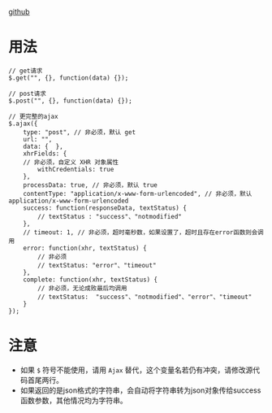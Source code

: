 [github](https://github.com/kill370354/my-ajax-imitate-jq)

# 用法

```
// get请求
$.get("", {}, function(data) {});

// post请求
$.post("", {}, function(data) {});

// 更完整的ajax
$.ajax({
    type: "post", // 非必须，默认 get
    url: "",
    data: {  },
    xhrFields: {
    // 非必须，自定义 XHR 对象属性
        withCredentials: true
    },
    processData: true, // 非必须，默认 true
    contentType: "application/x-www-form-urlencoded", // 非必须，默认 application/x-www-form-urlencoded
    success: function(responseData, textStatus) {
        // textStatus : "success"、"notmodified"
    },
    // timeout: 1, // 非必须，超时毫秒数，如果设置了，超时且存在error函数则会调用
    error: function(xhr, textStatus) {
        // 非必须
        // textStatus: "error"、"timeout"
    },
    complete: function(xhr, textStatus) {
        // 非必须，无论成败最后均调用
        // textStatus:  "success"、"notmodified"、"error"、"timeout"
    }
});
```


# 注意

- 如果 `$` 符号不能使用，请用 `Ajax` 替代，这个变量名若仍有冲突，请修改源代码首尾两行。
- 如果返回的是json格式的字符串，会自动将字符串转为json对象传给success函数参数，其他情况均为字符串。

    
